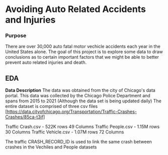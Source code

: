 # Avoiding Auto Related Accidents and Injuries
### Purpose
There are over 30,000 auto fatal motor vechicle accidents each year in the United States alone.
The goal of this project is to explore some data to draw conclusions as to certain important factors that we might be able to better prevent auto related injuries and death.

## EDA

**Data Description**
The data was obtained from the city of Chicago's data portal. 
This data was collected by the Chicago Police Department and spans from 2015 to 2021 (Although the data set is being updated daily) 
The entire dataset is comprised of three csv files [https://data.cityofchicago.org/Transportation/Traffic-Crashes-Crashes/85ca-t3if]

Traffic Crash.csv - 522K rows 49 Columns 
Traffic People.csv - 1.15M rows 30 Columns
Traffic Vehicle.csv - 1.07M rows 72 Columns 

The traffic CRASH_RECORD_ID is used to link the same crash between crashes in the Vechiles and People datasets

